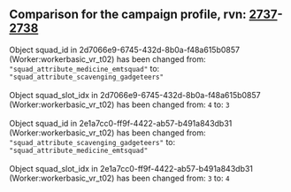 ## Comparison for the campaign profile, rvn: [2737](https://github.com/PRO100KatYT/FortniteProfileRevisions/tree/main/profiles/campaign/2737%20campaign.json)-[2738](https://github.com/PRO100KatYT/FortniteProfileRevisions/tree/main/profiles/campaign/2738%20campaign.json)

Object squad_id in 2d7066e9-6745-432d-8b0a-f48a615b0857 (Worker:workerbasic_vr_t02) has been changed from: `"squad_attribute_medicine_emtsquad"` to: `"squad_attribute_scavenging_gadgeteers"`
<br><br>
Object squad_slot_idx in 2d7066e9-6745-432d-8b0a-f48a615b0857 (Worker:workerbasic_vr_t02) has been changed from: `4` to: `3`
<br><br>
Object squad_id in 2e1a7cc0-ff9f-4422-ab57-b491a843db31 (Worker:workerbasic_vr_t02) has been changed from: `"squad_attribute_scavenging_gadgeteers"` to: `"squad_attribute_medicine_emtsquad"`
<br><br>
Object squad_slot_idx in 2e1a7cc0-ff9f-4422-ab57-b491a843db31 (Worker:workerbasic_vr_t02) has been changed from: `3` to: `4`
<br><br>
